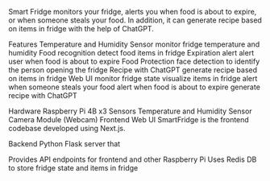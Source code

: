 Smart Fridge monitors your fridge, alerts you when food is about to expire, or when someone steals your food. In addition, it can generate recipe based on items in fridge with the help of ChatGPT.

Features
Temperature and Humidity Sensor
monitor fridge temperature and humidity
Food recognition
detect food items in fridge
Expiration alert
alert user when food is about to expire
Food Protection
face detection to identify the person opening the fridge
Recipe with ChatGPT
generate recipe based on items in fridge
Web UI
monitor fridge state
visualize items in fridge
alert when someone steals your food
alert when food is about to expire
generate recipe with ChatGPT

Hardware
Raspberry Pi 4B x3
Sensors
Temperature and Humidity Sensor
Camera Module (Webcam)
Frontend Web UI
SmartFridge is the frontend codebase developed using Next.js.

Backend
Python Flask server that

Provides API endpoints for frontend and other Raspberry Pi
Uses Redis DB to store fridge state and items in fridge